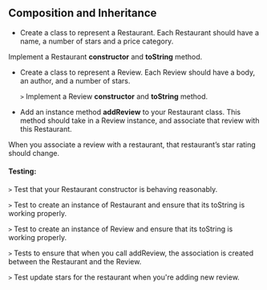 ## Composition and Inheritance

* Create a class to represent a Restaurant. Each Restaurant should have a name, a number of stars and a price category.

Implement a Restaurant **constructor** and **toString** method.

* Create a class to represent a Review. Each Review should have a body, an author, and a number of stars.
 
  `>` Implement a Review **constructor** and **toString** method.

* Add an instance method **addReview** to your Restaurant class. This method should take in a Review instance, and associate that review with this Restaurant.


When you associate a review with a restaurant, that restaurant’s star rating should change.

#### Testing:

`>` Test that your Restaurant constructor is behaving reasonably.

`>` Test to create an instance of Restaurant and ensure that its toString is working properly.

`>` Test to create an instance of Review and ensure that its toString is working properly.

`>` Tests to ensure that when you call addReview, the association is created between the Restaurant and the Review.

`>` Test update stars for the restaurant when you're adding new review.
